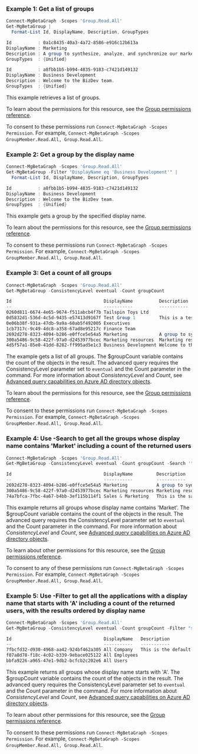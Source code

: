 ### Example 1: Get a list of groups

```powershell
Connect-MgBetaGraph -Scopes 'Group.Read.All'
Get-MgBetaGroup | 
  Format-List Id, DisplayName, Description, GroupTypes

Id          : 0a1c8435-40a3-4a72-8586-e916c12b613a
DisplayName : Marketing
Description : A group to synthesize, analyze, and synchronize our marketing efforts.
GroupTypes  : {Unified}

Id          : a8fbb1b5-b994-4835-9183-c7421d149132
DisplayName : Business Development
Description : Welcome to the BizDev team.
GroupTypes  : {Unified}
```

This example retrieves a list of groups.

To learn about the permissions for this resource, see the [Group permissions reference](/graph/permissions-reference#groupmemberreadall).

To consent to these permissions run `Connect-MgBetaGraph -Scopes Permission`. For example, `Connect-MgBetaGraph -Scopes GroupMember.Read.All, Group.Read.All`.

### Example 2: Get a group by the display name

```powershell
Connect-MgBetaGraph -Scopes 'Group.Read.All'
Get-MgBetaGroup -Filter "DisplayName eq 'Business Development'" | 
  Format-List Id, DisplayName, Description, GroupTypes

Id          : a8fbb1b5-b994-4835-9183-c7421d149132
DisplayName : Business Development
Description : Welcome to the BizDev team.
GroupTypes  : {Unified}
```

This example gets a group by the specified display name.

To learn about the permissions for this resource, see the [Group permissions reference](/graph/permissions-reference#groupmemberreadall).

To consent to these permissions run `Connect-MgBetaGraph -Scopes Permission`. For example, `Connect-MgBetaGraph -Scopes GroupMember.Read.All, Group.Read.All`.

### Example 3: Get a count of all groups

```powershell
Connect-MgBetaGraph -Scopes 'Group.Read.All'
Get-MgBetaGroup -ConsistencyLevel eventual -Count groupCount

Id                                   DisplayName          Description                                                            GroupTypes          AccessType
--                                   -----------          -----------                                                            ----------          ----------
0260d811-6674-4e65-9674-f511abcb4f7b Tailspin Toys Ltd                                                                           {}
0d5832d1-536d-4c5d-9435-e57413d9167f Test Group 1         This is a test group                                                   {}
0e06b38f-931a-47db-9a9a-60ab5f492005 Executives                                                                                  {}
1cb7317c-9c49-4dc8-a358-67ad8e95217c Finance Team                                                                                {}
2692d278-8323-4094-b286-e0ffce5e54a5 Marketing            A group to synthesize, analyze, and synchronize our marketing efforts. {Unified}
300a5486-9c58-422f-97a0-d2453977bcec Marketing resources  Marketing resources                                                    {}
4d5f57a1-85e0-41dd-8282-ff995ad5e1c3 Business Development Welcome to the BizDev team.                                            {Unified}
```

The example gets a list of all groups. The $groupCount variable contains the count of the objects in the result. The advanced query requires the ConsistencyLevel parameter set to `eventual` and the Count parameter in the command. For more information about *ConsistencyLevel* and *Count*, see [Advanced query capabilities on Azure AD directory objects](/graph/aad-advanced-queries).

To learn about the permissions for this resource, see the [Group permissions reference](/graph/permissions-reference#groupmemberreadall).

To consent to these permissions run `Connect-MgBetaGraph -Scopes Permission`. For example, `Connect-MgBetaGraph -Scopes GroupMember.Read.All, Group.Read.All`.

### Example 4: Use -Search to get all the groups whose display name contains 'Market' including a count of the returned users

```powershell
Connect-MgBetaGraph -Scopes 'Group.Read.All'
Get-MgBetaGroup -ConsistencyLevel eventual -Count groupCount -Search '"DisplayName:Market"'

Id                                   DisplayName         Description                                                            GroupTypes AccessType
--                                   -----------         -----------                                                            ---------- ----------
2692d278-8323-4094-b286-e0ffce5e54a5 Marketing           A group to synthesize, analyze, and synchronize our marketing efforts. {Unified}
300a5486-9c58-422f-97a0-d2453977bcec Marketing resources Marketing resources                                                    {}
74a7bfca-7fbc-4a67-b4bb-3ef115b114f1 Sales & Marketing   This is the sales and marketing team                                   {}
```

This example returns all groups whose display name contains 'Market'. The $groupCount variable contains the count of the objects in the result. The advanced query requires the ConsistencyLevel parameter set to `eventual` and the Count parameter in the command. For more information about *ConsistencyLevel* and *Count*, see [Advanced query capabilities on Azure AD directory objects](/graph/aad-advanced-queries).

To learn about other permissions for this resource, see the [Group permissions reference](/graph/permissions-reference#groupmemberreadall).

To consent to any of these permissions run `Connect-MgBetaGraph -Scopes Permission`. For example, `Connect-MgBetaGraph -Scopes GroupMember.Read.All, Group.Read.All`.

### Example 5: Use -Filter to get all the applications with a display name that starts with 'A' including a count of the returned users, with the results ordered by display name

```powershell
Connect-MgBetaGraph -Scopes 'Group.Read.All'
Get-MgBetaGroup -ConsistencyLevel eventual -Count groupCount -Filter "startsWith(DisplayName, 'A')" -OrderBy DisplayName

Id                                   DisplayName   Description                                           GroupTypes          AccessType
--                                   -----------   -----------                                           ----------          ----------
7fbcfd32-d930-4968-aa42-924bf462a305 All Company   This is the default group for everyone in the network {Unified}
f07a8d78-f18c-4c02-b339-9ebace025122 All Employees                                                       {}
bbfa9226-a965-47e1-9db2-bcfcb2c202e6 All Users
```

This example returns all groups whose display name starts with 'A'. The $groupCount variable contains the count of the objects in the result. The advanced query requires the ConsistencyLevel parameter set to `eventual` and the Count parameter in the command. For more information about *ConsistencyLevel* and *Count*, see [Advanced query capabilities on Azure AD directory objects](/graph/aad-advanced-queries).

To learn about other permissions for this resource, see the [Group permissions reference](/graph/permissions-reference#groupmemberreadall).

To consent to these permissions run `Connect-MgBetaGraph -Scopes Permission`. For example, `Connect-MgBetaGraph -Scopes GroupMember.Read.All, Group.Read.All`.
